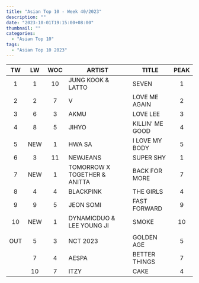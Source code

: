 ```yaml
---
title: "Asian Top 10 - Week 40/2023"
description: ""
date: "2023-10-01T19:15:00+08:00"
thumbnail: ""
categories:
  - "Asian Top 10"
tags:
  - "Asian Top 10 2023"
---
```

<!--more-->
|TW|LW|WOC|ARTIST|TITLE|PEAK|
|:---:|:---:|:---:|---|---|:---:|
|1|1|10|JUNG KOOK & LATTO|SEVEN|1|
|2|2|7|V|LOVE ME AGAIN|2|
|3|6|3|AKMU|LOVE LEE|3|
|4|8|5|JIHYO|KILLIN' ME GOOD|4|
|5|NEW|1|HWA SA|I LOVE MY BODY|5|
|6|3|11|NEWJEANS|SUPER SHY|1|
|7|NEW|1|TOMORROW X TOGETHER & ANITTA|BACK FOR MORE|7|
|8|4|4|BLACKPINK|THE GIRLS|4|
|9|9|5|JEON SOMI|FAST FORWARD|9|
|10|NEW|1|DYNAMICDUO & LEE YOUNG JI|SMOKE|10|
| | | | | | |
|OUT|5|3|NCT 2023|GOLDEN AGE|5|
| |7|4|AESPA|BETTER THINGS|7|
| |10|7|ITZY|CAKE|4|

